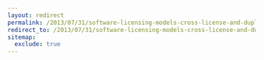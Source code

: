 ```yaml
---
layout: redirect
permalink: /2013/07/31/software-licensing-models-cross-license-and-duplicate-grouping
redirect_to: /2013/07/31/software-licensing-models-cross-license-and-duplicate-grouping/
sitemap:
  exclude: true
---
```

